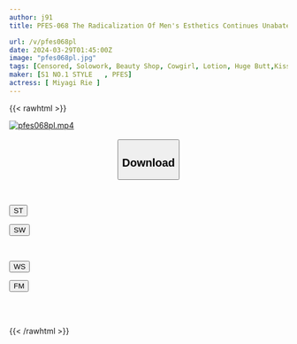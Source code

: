 ```yaml
---
author: j91
title: PFES-068 The Radicalization Of Men's Esthetics Continues Unabated! ? Rie Miyagi, A Chinese Therapist Who Approaches And Touches The Crack In A Costume That Fully Exposes The Buttocks

url: /v/pfes068pl
date: 2024-03-29T01:45:00Z
image: "pfes068pl.jpg"
tags: [Censored, Solowork, Beauty Shop, Cowgirl, Lotion, Huge Butt,Kiss	]
maker: [S1 NO.1 STYLE   , PFES]
actress: [ Miyagi Rie ]
---
```



{{< rawhtml >}}

<div class="video" data-videoid="Zxakgj7a94hqqXq">
    <a href="javascript:;">
        <img src="/v/pfes068pl/pfes068pl.jpg" width="WIDTH" height="HEIGHT" alt="pfes068pl.mp4" loading="lazy">
    </a>
</div>

<script type="text/javascript" src="https://j91.asia/asset/on-demand-st.js"></script>

<br>
  <link rel="stylesheet" href="https://j91.asia/asset/bs5.css">
  
  <center>
  <button class="btn btn-primary" type="button" data-bs-toggle="collapse" data-bs-target=".multi-collapse" aria-expanded="false" aria-controls="multiCollapseExample1 multiCollapseExample2"><h2>Download</h2></button></center>
</p>
<div class="row">
  <div class="col">
    <div class="collapse multi-collapse" id="multiCollapseExample1">
      <div class="card card-body">
	      	      <br>
<div class="buttons">  
<p><a href="https://streamtape.to/v/Zxakgj7a94hqqXq" target="_blank"><button class="btn-hover color-3"><i class="fa fa-download"></i> ST</button></a></p>
<p><a href="https://asnwish.com/e1ikegbliac3" target="_blank"><button class="btn-hover color-2"><i class="fa fa-download"></i> SW</button></a></p></div>
    </div>
  </div>
</div>
  <div class="col">
    <div class="collapse multi-collapse" id="multiCollapseExample2">
      <div class="card card-body">
	      <br>
<div class="buttons">
<p><a href="https://wolfstream.tv/2geyxkjyhxpx"><button class="btn-hover color-9"><i class="fa fa-download"></i> WS</button></a></p>
<p><a href="https://filemoon.sx/d/yan5dio4owdg"><button class="btn-hover color-8"><i class="fa fa-download"></i> FM</button></a></p></div>
<br><br>
      </div>
    </div>
  </div>
</div>

{{< /rawhtml >}}